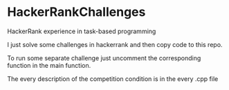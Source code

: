 # HackerRankChallenges
HackerRank experience in task-based programming

I just solve some challenges in hackerrank and then copy code to this repo.

To run some separate challenge just uncomment the corresponding function in the main function.

The every description of the competition condition is in the every .cpp file 
